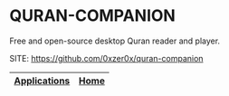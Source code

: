# QURAN-COMPANION

 Free and open-source desktop Quran reader and player.
 
 SITE: https://github.com/0xzer0x/quran-companion

 | [Applications](https://portable-linux-apps.github.io/apps.html) | [Home](https://portable-linux-apps.github.io)
 | --- | --- |
